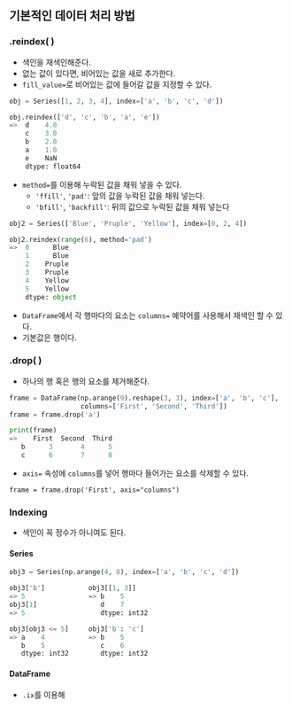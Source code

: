 ## 기본적인 데이터 처리 방법

### .reindex( )
- 색인을 재색인해준다.
- 없는 값이 있다면, 비어있는 값을 새로 추가한다.
- `fill_value=`로 비어있는 값에 들어갈 값을 지정할 수 있다.
```py
obj = Series([1, 2, 3, 4], index=['a', 'b', 'c', 'd'])

obj.reindex(['d', 'c', 'b', 'a', 'e'])
=>  d    4.0
    c    3.0
    b    2.0
    a    1.0
    e    NaN
    dtype: float64
```
- `method=`를 이용해 누락된 값을 채워 넣을 수 있다.
  - `'ffill'`, `'pad'`: 앞의 값을 누락된 값을 채워 넣는다.
  - `'bfill'`, `'backfill'`: 뒤의 값으로 누락된 값을 채워 넣는다
```py
obj2 = Series(['Blue', 'Pruple', 'Yellow'], index=[0, 2, 4])

obj2.reindex(range(6), method='pad')
=>  0      Blue
    1      Blue
    2    Pruple
    3    Pruple
    4    Yellow
    5    Yellow
    dtype: object
```

- `DataFrame`에서 각 행마다의 요소는 `columns=` 예약어를 사용해서 재색인 할 수 있다.
- 기본값은 행이다.
### .drop( )
- 하나의 행 혹은 행의 요소를 제거해준다.
```py
frame = DataFrame(np.arange(9).reshape(3, 3), index=['a', 'b', 'c'],
                  columns=['First', 'Second', 'Third'])
frame = frame.drop('a')

print(frame)
=>    First  Second  Third
   b      3       4      5
   c      6       7      8

```
- `axis=` 속성에 `columns`를 넣어 행마다 들어가는 요소를 삭제할 수 있다.
```
frame = frame.drop('First', axis="columns")
```

### Indexing
- 색인이 꼭 정수가 아니여도 된다.

#### Series
```python
obj3 = Series(np.arange(4, 8), index=['a', 'b', 'c', 'd'])

obj3['b']           obj3[[1, 3]]
=> 5                => b    5
obj3[1]                d    7
=> 5                   dtype: int32

obj3[obj3 <= 5]     obj3['b': 'c'] 
=> a    4           => b    5
   b    5              c    6
   dtype: int32        dtype: int32
```
#### DataFrame
- `.ix`를 이용해 


